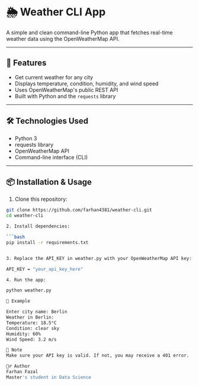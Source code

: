 # 🌦️ Weather CLI App

A simple and clean command-line Python app that fetches real-time weather data using the OpenWeatherMap API.

---

## 🚀 Features

- Get current weather for any city
- Displays temperature, condition, humidity, and wind speed
- Uses OpenWeatherMap's public REST API
- Built with Python and the `requests` library

---

## 🛠️ Technologies Used

- Python 3
- requests library
- OpenWeatherMap API
- Command-line interface (CLI)

---

## 📦 Installation & Usage

1. Clone this repository:

```bash
git clone https://github.com/farhan4381/weather-cli.git
cd weather-cli

2. Install dependencies:

```bash
pip install -r requirements.txt


3. Replace the API_KEY in weather.py with your OpenWeatherMap API key:

API_KEY = "your_api_key_here"

4. Run the app:

python weather.py

🧪 Example

Enter city name: Berlin
Weather in Berlin:
Temperature: 18.5°C
Condition: clear sky
Humidity: 60%
Wind Speed: 3.2 m/s

📌 Note
Make sure your API key is valid. If not, you may receive a 401 error.

🙋‍♂️ Author
Farhan Fazal
Master's student in Data Science
